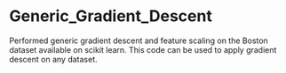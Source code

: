 # Generic_Gradient_Descent
Performed generic gradient descent and feature scaling on the Boston dataset available on scikit learn. This code can be used to apply gradient descent on any dataset.
